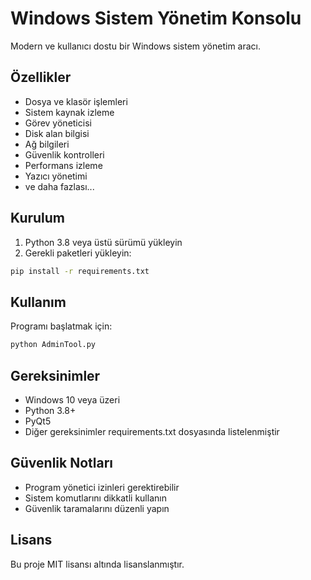# Windows Sistem Yönetim Konsolu

Modern ve kullanıcı dostu bir Windows sistem yönetim aracı.

## Özellikler

- Dosya ve klasör işlemleri
- Sistem kaynak izleme
- Görev yöneticisi
- Disk alan bilgisi
- Ağ bilgileri
- Güvenlik kontrolleri
- Performans izleme
- Yazıcı yönetimi
- ve daha fazlası...

## Kurulum

1. Python 3.8 veya üstü sürümü yükleyin
2. Gerekli paketleri yükleyin:
```bash
pip install -r requirements.txt
```

## Kullanım

Programı başlatmak için:
```bash
python AdminTool.py
```

## Gereksinimler

- Windows 10 veya üzeri
- Python 3.8+
- PyQt5
- Diğer gereksinimler requirements.txt dosyasında listelenmiştir

## Güvenlik Notları

- Program yönetici izinleri gerektirebilir
- Sistem komutlarını dikkatli kullanın
- Güvenlik taramalarını düzenli yapın

## Lisans

Bu proje MIT lisansı altında lisanslanmıştır. 